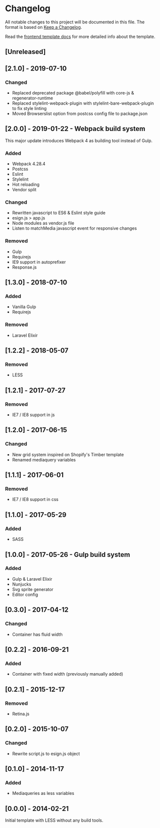 # Changelog
All notable changes to this project will be documented in this file.
The format is based on [Keep a Changelog](https://keepachangelog.com/en/1.0.0/).

Read the [frontend template docs](https://docs.esign.eu/books/development/page/front-end-template) for more detailed info about the template.

## [Unreleased]

## [2.1.0] - 2019-07-10

### Changed
- Replaced deprecated package @babel/polyfill with core-js & regenerator-runtime
- Replaced stylelint-webpack-plugin with stylelint-bare-webpack-plugin to fix style linting
- Moved Browserslist option from postcss config file to package.json 

## [2.0.0] - 2019-01-22 - Webpack build system
This major update introduces Webpack 4 as building tool instead of Gulp.

### Added
- Webpack 4.28.4
- Postcss
- Eslint
- Stylelint
- Hot reloading
- Vendor split

### Changed
- Rewritten javascript to ES6 & Eslint style guide
- esign.js > app.js
- Node modules as vendor.js file
- Listen to matchMedia javascript event for responsive changes

### Removed
- Gulp
- Requirejs
- IE9 support in autoprefixer
- Response.js


## [1.3.0] - 2018-07-10
### Added
- Vanilla Gulp
- Requirejs

### Removed
- Laravel Elixir


## [1.2.2] - 2018-05-07
### Removed
- LESS


## [1.2.1] - 2017-07-27
### Removed
- IE7 / IE8 support in js


## [1.2.0] - 2017-06-15
### Changed
- New grid system inspired on Shopify's Timber template
- Renamed mediaquery variables


## [1.1.1] - 2017-06-01
### Removed
- IE7 / IE8 support in css


## [1.1.0] - 2017-05-29
### Added
- SASS


## [1.0.0] - 2017-05-26 - Gulp build system
### Added
- Gulp & Laravel Elixir
- Nunjucks
- Svg sprite generator
- Editor config


## [0.3.0] - 2017-04-12
### Changed
- Container has fluid width


## [0.2.2] - 2016-09-21
### Added
- Container with fixed width (previously manually added)


## [0.2.1] - 2015-12-17
### Removed
- Retina.js


## [0.2.0] - 2015-10-07
### Changed
- Rewrite script.js to esign.js object


## [0.1.0] - 2014-11-17
### Added
- Mediaqueries as less variables


## [0.0.0] - 2014-02-21
Initial template with LESS without any build tools.
